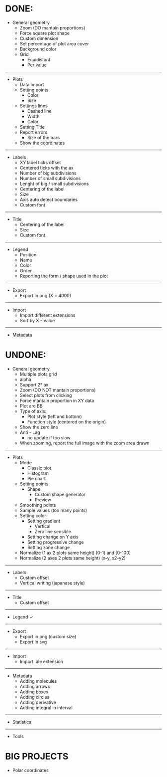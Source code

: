 # DONE:

- General geometry
    - Zoom (DO mantain proportions)
    - Force square plot shape
    - Custom dimension
    - Set percentage of plot area cover
    - Background color
    - Grid
        - Equidistant
        - Per value
---
- Plots
    - Data import
    - Setting points
        - Color
        - Size
    - Settings lines
        - Dashed line
        - Width
        - Color
    - Setting Title
    - Report errors
        - Size of the bars
    - Show the coordinates
---
- Labels
    - XY label ticks offset
    - Centered ticks with the ax
    - Number of big subdivisions 
    - Number of small subdivisions 
    - Lenght of big / small subdivisions
    - Centering of the label
    - Size
    - Axis auto detect boundaries
    - Custom font
---
- Title
    - Centering of the label
    - Size
    - Custom font
---
- Legend
    - Position
    - Name
    - Color
    - Order
    - Reporting the form / shape used in the plot
---
- Export
    - Export in png (X = 4000)
---
- Import
    - Import different extensions
    - Sort by X - Value
---
- Metadata

# UNDONE:
- General geometry
    - Multiple plots grid
    - alpha
    - Support 2° ax
    - Zoom (DO NOT mantain proportions)
    - Select plots from clicking
    - Force mantain proportion in XY data
    - Plot are BB
    - Type of axis:
        - Plot style (left and bottom)
        - Function style (centered on the origin)
    - Show the zero line
    - Anti - Lag 
        - no update if too slow
    - When zooming, report the full image with the zoom area drawn
---
- Plots
    - Mode
        - Classic plot
        - Histogram
        - Pie chart
    - Setting points
        - Shape
            - Custom shape generator
            - Preview   
    - Smoothing points
    - Sample values (too many points)
    - Setting color
        - Setting gradient
            - Vertical
            - Zero line sensible
        - Setting change on Y axis
        - Setting progressive change
        - Setting zone change
    - Normalize (1 ax 2 plots same height) (0-1) and (0-100)
    - Normalize (2 axes 2 plots same height) (x-y, x2-y2)
---
- Labels
    - Custom offset
    - Vertical writing (japanase style)
---
- Title
    - Custom offset
---
- Legend $\checkmark$
---
- Export
    - Export in png (custom size)
    - Export in svg
---
- Import
    - Import .ale extension
---
- Metadata
    - Adding molecules
    - Adding arrows
    - Adding boxes
    - Adding circles
    - Adding derivative
    - Adding integral in interval
---
- Statistics
---
- Tools

# BIG PROJECTS
- Polar coordinates
